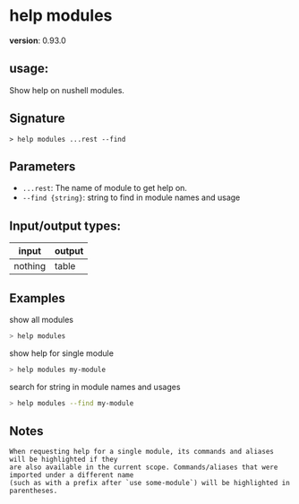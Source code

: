# help modules

**version**: 0.93.0

## **usage**:

Show help on nushell modules.

## Signature

`> help modules ...rest --find`

## Parameters

- `...rest`: The name of module to get help on.
- `--find {string}`: string to find in module names and usage

## Input/output types:

| input   | output |
| ------- | ------ |
| nothing | table  |

## Examples

show all modules

```bash
> help modules
```

show help for single module

```bash
> help modules my-module
```

search for string in module names and usages

```bash
> help modules --find my-module
```

## Notes

```text
When requesting help for a single module, its commands and aliases will be highlighted if they
are also available in the current scope. Commands/aliases that were imported under a different name
(such as with a prefix after `use some-module`) will be highlighted in parentheses.
```
